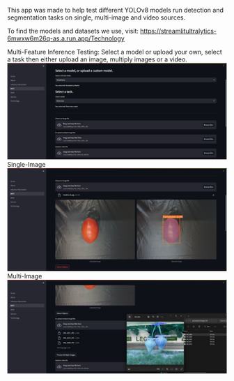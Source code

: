 This app was made to help test different YOLOv8 models run detection and segmentation tasks on single, multi-image and video sources.

To find the models and datasets we use, visit: https://streamlitultralytics-6mwxw6m26q-as.a.run.app/Technology

Multi-Feature Inference Testing:
Select a model or upload your own, select a task then either upload an image, multiply images or a video.
![alt text](https://github.com/Yaandle/streamlitdeploy/blob/master/pages/Screenshot.png)
Single-Image
![Single-Image](https://github.com/Yaandle/streamlitdeploy/blob/master/pages/Screenshot0.png)
Multi-Image
![Multi-Image](https://github.com/Yaandle/streamlitdeploy/blob/master/pages/Screenshot1.png)
